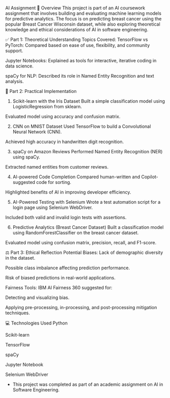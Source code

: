 AI Assignment 
📌 Overview
This project is part of an AI coursework assignment that involves building and evaluating machine learning models for predictive analytics.
The focus is on predicting breast cancer using the popular Breast Cancer Wisconsin dataset, while also exploring theoretical knowledge and ethical considerations of AI in software engineering.

✅ Part 1: Theoretical Understanding
Topics Covered:
TensorFlow vs PyTorch: Compared based on ease of use, flexibility, and community support.

Jupyter Notebooks: Explained as tools for interactive, iterative coding in data science.

spaCy for NLP: Described its role in Named Entity Recognition and text analysis.

🧪 Part 2: Practical Implementation
1. Scikit-learn with the Iris Dataset
Built a simple classification model using LogisticRegression from sklearn.

Evaluated model using accuracy and confusion matrix.

2. CNN on MNIST Dataset
Used TensorFlow to build a Convolutional Neural Network (CNN).

Achieved high accuracy in handwritten digit recognition.

3. spaCy on Amazon Reviews
Performed Named Entity Recognition (NER) using spaCy.

Extracted named entities from customer reviews.

4. AI-powered Code Completion
Compared human-written and Copilot-suggested code for sorting.

Highlighted benefits of AI in improving developer efficiency.

5. AI-Powered Testing with Selenium
Wrote a test automation script for a login page using Selenium WebDriver.

Included both valid and invalid login tests with assertions.

6. Predictive Analytics (Breast Cancer Dataset)
Built a classification model using RandomForestClassifier on the breast cancer dataset.

Evaluated model using confusion matrix, precision, recall, and F1-score.

⚖️ Part 3: Ethical Reflection
Potential Biases:
Lack of demographic diversity in the dataset.

Possible class imbalance affecting prediction performance.

Risk of biased predictions in real-world applications.

Fairness Tools:
IBM AI Fairness 360 suggested for:

Detecting and visualizing bias.

Applying pre-processing, in-processing, and post-processing mitigation techniques.

💻 Technologies Used
Python

Scikit-learn

TensorFlow

spaCy

Jupyter Notebook

Selenium WebDriver


- This project was completed as part of an academic assignment on AI in Software Engineering.